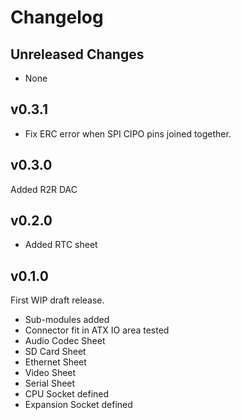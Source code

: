 # Changelog

## Unreleased Changes

* None

## v0.3.1

* Fix ERC error when SPI CIPO pins joined together.

## v0.3.0

Added R2R DAC

## v0.2.0

* Added RTC sheet

## v0.1.0

First WIP draft release.

* Sub-modules added
* Connector fit in ATX IO area tested
* Audio Codec Sheet
* SD Card Sheet
* Ethernet Sheet
* Video Sheet
* Serial Sheet
* CPU Socket defined
* Expansion Socket defined



